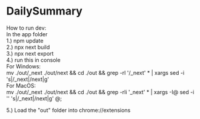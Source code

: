 # DailySummary
How to run dev:  
In the app folder  
1.) npm update  
2.) npx next build  
3.) npx next export  
4.) run this in console   
For Windows:  
    mv ./out/_next ./out/next && cd ./out && grep -rl '/_next' * | xargs sed -i 's|/_next|/next|g'  
For MacOS:  
    mv ./out/_next ./out/next && cd ./out && grep -rli '_next' * | xargs -I@ sed -i '' 's|/_next|/next|g' @;  
  
5.) Load the "out" folder into chrome://extensions  
  
